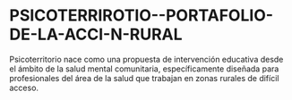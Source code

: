 # PSICOTERRIROTIO--PORTAFOLIO-DE-LA-ACCI-N-RURAL
Psicoterritorio nace como una propuesta de intervención educativa desde el ámbito de la salud mental comunitaria, específicamente diseñada para profesionales del área de la salud que trabajan en zonas rurales de difícil acceso.
